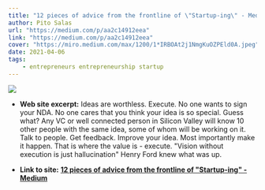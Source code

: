 ```yaml
---
title: "12 pieces of advice from the frontline of \"Startup-ing\" - Medium"
author: Pito Salas
url: "https://medium.com/p/aa2c14912eea" 
link: "https://medium.com/p/aa2c14912eea" 
cover: "https://miro.medium.com/max/1200/1*IRBOAt2j1NmgKuOZPEld0A.jpeg" 
date: 2021-04-06
tags:
    - entrepreneurs entrepreneurship startup
---
```

<img class="cover" src=https://miro.medium.com/max/1200/1*IRBOAt2j1NmgKuOZPEld0A.jpeg>



* **Web site excerpt:** Ideas are worthless. Execute. No one wants to sign your NDA. No one cares that you think your idea is so special. Guess what? Any VC or well connected person in Silicon Valley will know 10 other people with the same idea, some of whom will be working on it. Talk to people. Get feedback. Improve your idea. Most importantly make it happen. That is where the value is - execute. "Vision without execution is just hallucination" Henry Ford knew what was up.

* **Link to site:** **[12 pieces of advice from the frontline of \"Startup-ing\" - Medium](https://medium.com/p/aa2c14912eea)**
